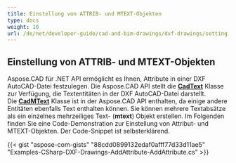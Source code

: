 ```yaml
---
title: Einstellung von ATTRIB- und MTEXT-Objekten
type: docs
weight: 10
url: /de/net/developer-guide/cad-and-bim-drawings/dxf-drawings/setting-attrib-and-mtext-objects/
---
```


## **Einstellung von ATTRIB- und MTEXT-Objekten**
Aspose.CAD für .NET API ermöglicht es Ihnen, Attribute in einer DXF AutoCAD-Datei festzulegen. Die Aspose.CAD API stellt die [**CadText**](https://reference.aspose.com/cad/net/aspose.cad.fileformats.cad.cadobjects/cadtext) Klasse zur Verfügung, die Textentitäten in der DXF AutoCAD-Datei darstellt. Die [**CadMText**](https://reference.aspose.com/cad/net/aspose.cad.fileformats.cad.cadobjects/cadmtext) Klasse ist in der Aspose.CAD API enthalten, da einige andere Entitäten ebenfalls Text enthalten können. Sie können mehrere Textabsätze als ein einzelnes mehrzeiliges Text- (**mtext**) Objekt erstellen. Im Folgenden finden Sie eine Code-Demonstration zur Einstellung von Attribut- und MTEXT-Objekten. Der Code-Snippet ist selbsterklärend.

{{< gist "aspose-com-gists" "88cdd0899132edaf0afff77d33d11ae5" "Examples-CSharp-DXF-Drawings-AddAttribute-AddAttribute.cs" >}}
